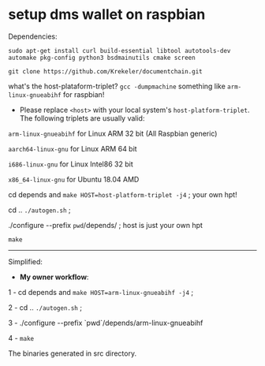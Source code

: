 # setup dms wallet on raspbian

Dependencies:

`sudo apt-get install curl build-essential libtool autotools-dev automake pkg-config python3 bsdmainutils cmake screen`

`git clone https://github.com/Krekeler/documentchain.git`

what's the host-plataform-triplet?
`gcc -dumpmachine`
something like `arm-linux-gnueabihf` for raspbian!

 * Please replace `<host>` with your local system's `host-platform-triplet`. The following triplets are usually valid:

`arm-linux-gnueabihf` for Linux ARM 32 bit (All Raspbian generic)

`aarch64-linux-gnu` for Linux ARM 64 bit

`i686-linux-gnu` for Linux Intel86 32 bit 

`x86_64-linux-gnu` for Ubuntu 18.04 AMD

cd depends and `make HOST=host-platform-triplet -j4` ; your own hpt!

cd .. `./autogen.sh` ;

./configure --prefix `pwd`/depends/<host> ; host is just your own hpt

`make`

***
Simplified:

 * __My owner workflow__:
 
 1 - cd depends and `make HOST=arm-linux-gnueabihf -j4` ;
 
 2 - cd .. `./autogen.sh` ;
 
 3 - ./configure --prefix \`pwd`\/depends/arm-linux-gnueabihf
 
 4 - `make`

The binaries generated in src directory.
